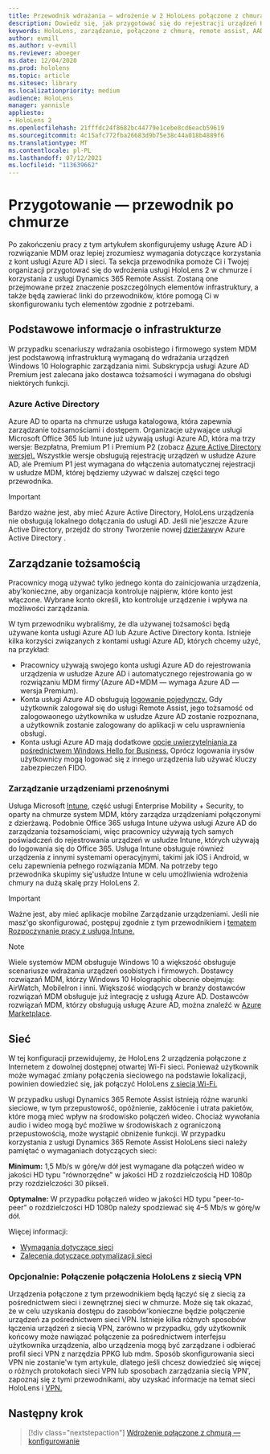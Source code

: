 ```yaml
---
title: Przewodnik wdrażania — wdrożenie w 2 HoloLens połączone z chmurą na dużą skalę przy użyciu usługi Remote Assist — przygotowanie
description: Dowiedz się, jak przygotować się do rejestracji urządzeń HoloLens w sieci połączonej z chmurą przy użyciu usługi Azure Active Directory i zarządzania tożsamościami.
keywords: HoloLens, zarządzanie, połączone z chmurą, remote assist, AAD, Azure AD, MDM, Mobile Zarządzanie urządzeniami
author: evmill
ms.author: v-evmill
ms.reviewer: aboeger
ms.date: 12/04/2020
ms.prod: hololens
ms.topic: article
ms.sitesec: library
ms.localizationpriority: medium
audience: HoloLens
manager: yannisle
appliesto:
- HoloLens 2
ms.openlocfilehash: 21fffdc24f8682bc44779e1cebe8cd6eacb59619
ms.sourcegitcommit: 4c15afc772fba26683d9b75e38c44a018b4889f6
ms.translationtype: MT
ms.contentlocale: pl-PL
ms.lasthandoff: 07/12/2021
ms.locfileid: "113639662"
---
```

# <a name="prepare---cloud-connected-guide"></a>Przygotowanie — przewodnik po chmurze

Po zakończeniu pracy z tym artykułem skonfigurujemy usługę Azure AD i rozwiązanie MDM oraz lepiej zrozumiesz wymagania dotyczące korzystania z kont usługi Azure AD i sieci. Ta sekcja przewodnika pomoże Ci i Twojej organizacji przygotować się do wdrożenia usługi HoloLens 2 w chmurze i korzystania z usługi Dynamics 365 Remote Assist. Zostaną one przejmowane przez znaczenie poszczególnych elementów infrastruktury, a także będą zawierać linki do przewodników, które pomogą Ci w skonfigurowaniu tych elementów zgodnie z potrzebami.

## <a name="infrastructure-essentials"></a>Podstawowe informacje o infrastrukturze

W przypadku scenariuszy wdrażania osobistego i firmowego system MDM jest podstawową infrastrukturą wymaganą do wdrażania urządzeń Windows 10 Holographic zarządzania nimi. Subskrypcja usługi Azure AD Premium jest zalecana jako dostawca tożsamości i wymagana do obsługi niektórych funkcji.

### <a name="azure-active-directory"></a>Azure Active Directory

Azure AD to oparta na chmurze usługa katalogowa, która zapewnia zarządzanie tożsamościami i dostępem. Organizacje używające usługi Microsoft Office 365 lub Intune już używają usługi Azure AD, która ma trzy wersje: Bezpłatna, Premium P1 i Premium P2 (zobacz [Azure Active Directory wersje).](https://azure.microsoft.com/documentation/articles/active-directory-editions) Wszystkie wersje obsługują rejestrację urządzeń w usłudze Azure AD, ale Premium P1 jest wymagana do włączenia automatycznej rejestracji w usłudze MDM, której będziemy używać w dalszej części tego przewodnika.

> [!IMPORTANT]
> Bardzo ważne jest, aby mieć Azure Active Directory, HoloLens urządzenia nie obsługują lokalnego dołączania do usługi AD. Jeśli nie&#39;jeszcze Azure Active Directory, przejdź do strony Tworzenie nowej [dzierżawy](/azure/active-directory/fundamentals/active-directory-access-create-new-tenant)w Azure Active Directory .

## <a name="identity-management"></a>Zarządzanie tożsamością

Pracownicy mogą używać tylko jednego konta do zainicjowania urządzenia, aby&#39;konieczne, aby organizacja kontroluje najpierw, które konto jest włączone. Wybrane konto określi, kto kontroluje urządzenie i wpływa na możliwości zarządzania.

W tym przewodniku wybraliśmy, że dla używanej tożsamości będą używane konta usługi Azure AD lub Azure Active Directory konta. [](/hololens/hololens-identity) Istnieje kilka korzyści związanych z kontami usługi Azure AD, których chcemy użyć, na przykład:

- Pracownicy używają swojego konta usługi Azure AD do rejestrowania urządzenia w usłudze Azure AD i automatycznego rejestrowania go w rozwiązaniu MDM firmy&#39;(Azure AD+MDM — wymaga Azure AD — wersja Premium).
- Konta usługi Azure AD obsługują [logowanie pojedynczy.](/azure/active-directory/manage-apps/what-is-single-sign-on) Gdy użytkownik zalogował się do usługi Remote Assist, jego tożsamość od zalogowaonego użytkownika w usłudze Azure AD zostanie rozpoznana, a użytkownik zostanie zalogowany do aplikacji w celu usprawnienia obsługi.
- Konta usługi Azure AD mają dodatkowe [opcje uwierzytelniania za](/hololens/hololens-identity) [pośrednictwem Windows Hello for Business.](/windows/security/identity-protection/hello-for-business/hello-identity-verification) Oprócz logowania irysów użytkownicy mogą logować się z innego urządzenia lub używać kluczy zabezpieczeń FIDO.

### <a name="mobile-device-management"></a>Zarządzanie urządzeniami przenośnymi

Usługa Microsoft [Intune](/mem/intune/fundamentals/what-is-intune), część usługi Enterprise Mobility + Security, to oparty na chmurze system MDM, który zarządza urządzeniami połączonymi z dzierżawą. Podobnie Office 365 usługa Intune używa usługi Azure AD do zarządzania tożsamościami, więc pracownicy używają tych samych poświadczeń do rejestrowania urządzeń w usłudze Intune, których używają do logowania się do Office 365. Usługa Intune obsługuje również urządzenia z innymi systemami operacyjnymi, takimi jak iOS i Android, w celu zapewnienia pełnego rozwiązania MDM. Na potrzeby tego przewodnika skupimy się&#39;usłudze Intune w celu umożliwienia wdrożenia chmury na dużą skalę przy HoloLens 2.

> [!IMPORTANT]
> Ważne jest, aby mieć aplikacje mobilne Zarządzanie urządzeniami. Jeśli nie masz&#39;go skonfigurować, postępuj zgodnie z tym przewodnikiem i [tematem Rozpoczynanie pracy z usługą Intune.](/mem/intune/fundamentals/free-trial-sign-up)

> [!NOTE]
> Wiele systemów MDM obsługuje Windows 10 a większość obsługuje scenariusze wdrażania urządzeń osobistych i firmowych. Dostawcy rozwiązań MDM, którzy Windows 10 Holographic obecnie obejmują: AirWatch, MobileIron i inni. Większość wiodących w branży dostawców rozwiązań MDM obsługuje już integrację z usługą Azure AD. Dostawców rozwiązań MDM, którzy obsługują usługę Azure AD, można znaleźć w [Azure Marketplace](https://azure.microsoft.com/marketplace/).

## <a name="network"></a>Sieć

W tej konfiguracji przewidujemy, że HoloLens 2 urządzenia połączone z Internetem z dowolnej dostępnej otwartej Wi-Fi sieci. Ponieważ użytkownik może wymagać zmiany połączenia sieciowego na podstawie lokalizacji, powinien dowiedzieć się, jak połączyć HoloLens [z siecią Wi-Fi.](/hololens/hololens-network)

W przypadku usługi Dynamics 365 Remote Assist istnieją różne warunki sieciowe, w tym przepustowość, opóźnienie, zakłócenie i utrata pakietów, które mogą mieć wpływ na środowisko połączeń wideo. Chociaż wywołania audio i wideo mogą być możliwe w środowiskach z ograniczoną przepustowością, może wystąpić obniżenie funkcji. W przypadku korzystania z usługi Dynamics 365 Remote Assist HoloLens sieci należy pamiętać o wymaganiach dotyczących sieci:

**Minimum:** 1,5 Mb/s w górę/w dół jest wymagane dla połączeń wideo w jakości HD typu "równorzędne" w jakości HD z rozdzielczością HD 1080p przy rozdzielczości 30 pikseli.

**Optymalne:** W przypadku połączeń wideo w jakości HD typu "peer-to-peer" o rozdzielczości HD 1080p należy spodziewać się 4–5 Mb/s w górę/w dół.

Więcej informacji:

- [Wymagania dotyczące sieci](/dynamics365/mixed-reality/remote-assist/requirements#network-requirements)
- [Zalecenia dotyczące optymalizacji sieci](/dynamics365/mixed-reality/remote-assist/requirements#dynamics-365-remote-assist-hololens)

### <a name="optional-connect-your-hololens-to-vpn"></a>Opcjonalnie: Połączenie połączenia HoloLens z siecią VPN

Urządzenia połączone z tym przewodnikiem będą łączyć się z siecią za pośrednictwem sieci i zewnętrznej sieci w chmurze. Może się tak okazać, że w celu uzyskania dostępu do zasobów&#39;konieczne będzie połączenie urządzeń za pośrednictwem sieci VPN. Istnieje kilka różnych sposobów łączenia urządzeń z siecią VPN, zarówno w przypadku, gdy użytkownik końcowy może nawiązać połączenie za pośrednictwem interfejsu użytkownika urządzenia, albo urządzenia mogą być zarządzane i odbierać profil sieci VPN z narzędzia PPKG lub mdm. Sposób skonfigurowania sieci VPN nie zostanie&#39;w tym artykule, dlatego jeśli chcesz dowiedzieć się więcej o różnych protokołach sieci VPN lub sposobach zarządzania siecią VPN&#39;, zapoznaj się z tymi przewodnikami, aby uzyskać informacje na temat sieci HoloLens i [VPN.](/hololens/hololens-network#vpn)

## <a name="next-step"></a>Następny krok

> [!div class="nextstepaction"]
> [Wdrożenie połączone z chmurą — konfigurowanie](hololens2-cloud-connected-configure.md)
